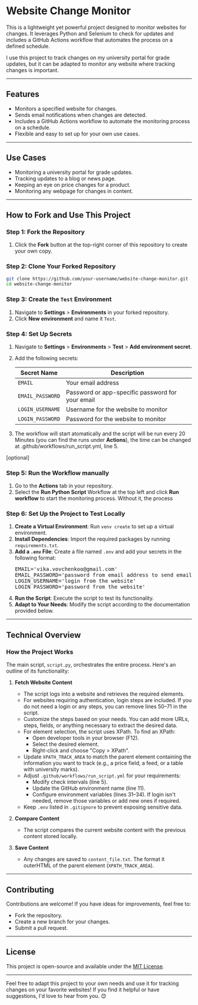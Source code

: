 # Website Change Monitor

This is a lightweight yet powerful project designed to monitor websites for changes. It leverages Python and Selenium to check for updates and includes a GitHub Actions workflow that automates the process on a defined schedule.

I use this project to track changes on my university portal for grade updates, but it can be adapted to monitor any website where tracking changes is important.

---

## Features
- Monitors a specified website for changes.
- Sends email notifications when changes are detected.
- Includes a GitHub Actions workflow to automate the monitoring process on a schedule.
- Flexible and easy to set up for your own use cases.

---

## Use Cases
- Monitoring a university portal for grade updates.
- Tracking updates to a blog or news page.
- Keeping an eye on price changes for a product.
- Monitoring any webpage for changes in content.

---

## How to Fork and Use This Project

### Step 1: Fork the Repository
1. Click the **Fork** button at the top-right corner of this repository to create your own copy.

### Step 2: Clone Your Forked Repository
```bash
git clone https://github.com/your-username/website-change-monitor.git
cd website-change-monitor
```

### Step 3: Create the `Test` Environment
1. Navigate to **Settings** > **Environments** in your forked repository.
2. Click **New environment** and name it `Test`.

### Step 4: Set Up Secrets
1. Navigate to **Settings** > **Environments** > **Test** > **Add environment secret**.
2. Add the following secrets:

   | Secret Name      | Description                             |
   |------------------|-----------------------------------------|
   | `EMAIL`          | Your email address                     |
   | `EMAIL_PASSWORD` | Password or app-specific password for your email |
   | `LOGIN_USERNAME` | Username for the website to monitor     |
   | `LOGIN_PASSWORD` | Password for the website to monitor     |
3. The workflow will start atomatically and the script will be run every 20 Minutes (you can find the runs under **Actions**), the time can be changed at .github/workflows/run_script.yml, line 5. 

[optional]

### Step 5: Run the Workflow manually
1. Go to the **Actions** tab in your repository.
2. Select the **Run Python Script** Workflow at the top left and click **Run workflow** to start the monitoring process. Without it, the process

### Step 6: Set Up the Project to Test Locally

1. **Create a Virtual Environment**: Run `venv create` to set up a virtual environment.
2. **Install Dependencies**: Import the required packages by running `requirements.txt`.
3. **Add a `.env` File**: Create a file named `.env` and add your secrets in the following format:
   <pre>
   EMAIL='vika.vovchenkoo@gmail.com'
   EMAIL_PASSWORD='password from email address to send emails'
   LOGIN_USERNAME='login from the website'
   LOGIN_PASSWORD='password from the website'
   </pre>
4. **Run the Script**: Execute the script to test its functionality.
5. **Adapt to Your Needs**: Modify the script according to the documentation provided below.

---

## Technical Overview

### How the Project Works
The main script, `script.py`, orchestrates the entire process. Here's an outline of its functionality:

1. **Fetch Website Content**
   - The script logs into a website and retrieves the required elements.
   - For websites requiring authentication, login steps are included. If you do not need a login or any steps, you can remove lines 50–71 in the script.
   - Customize the steps based on your needs. You can add more URLs, steps, fields, or anything necessary to extract the desired data.
   - For element selection, the script uses XPath. To find an XPath:
     - Open developer tools in your browser (F12).
     - Select the desired element.
     - Right-click and choose "Copy > XPath".
   - Update `XPATH_TRACK_AREA` to match the parent element containing the information you want to track (e.g., a price field, a feed, or a table with university marks).
   - Adjust `.github/workflows/run_script.yml` for your requirements:
     - Modify check intervals (line 5).
     - Update the GitHub environment name (line 11).
     - Configure environment variables (lines 31–34). If login isn't needed, remove those variables or add new ones if required.
   - Keep `.env` listed in `.gitignore` to prevent exposing sensitive data.

2. **Compare Content**
   - The script compares the current website content with the previous content stored locally.

3. **Save Content**
   - Any changes are saved to `content_file.txt`. The format it outerHTML of the parent element (`XPATH_TRACK_AREA`).

---

## Contributing
Contributions are welcome! If you have ideas for improvements, feel free to:
- Fork the repository.
- Create a new branch for your changes.
- Submit a pull request.

---

## License
This project is open-source and available under the [MIT License](LICENSE).

---

Feel free to adapt this project to your own needs and use it for tracking changes on your favorite websites! If you find it helpful or have suggestions, I'd love to hear from you. 😊
